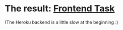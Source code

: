 # The result:  [Frontend Task](http://polyakandras.hu/cooltixtask/)

(The Heroku backend is a little slow at the beginning :)

